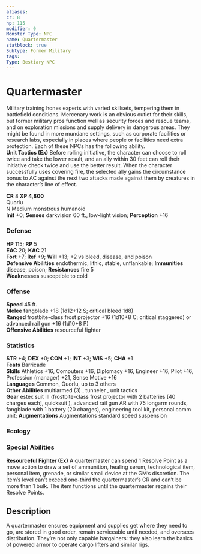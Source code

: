 ```yaml
---
aliases: 
cr: 8
hp: 115
modifier: 0
Monster Type: NPC
name: Quartermaster
statblock: true
Subtype: Former Military
tags: 
Type: Bestiary NPC
---
```


# Quartermaster

Military training hones experts with varied skillsets, tempering them in battlefield conditions. Mercenary work is an obvious outlet for their skills, but former military pros function well as security forces and rescue teams, and on exploration missions and supply delivery in dangerous areas. They might be found in more mundane settings, such as corporate facilities or research labs, especially in places where people or facilities need extra protection. Each of these NPCs has the following ability.  
**Unit Tactics (Ex)** Before rolling initiative, the character can choose to roll twice and take the lower result, and an ally within 30 feet can roll their initiative check twice and use the better result. When the character successfully uses covering fire, the selected ally gains the circumstance bonus to AC against the next two attacks made against them by creatures in the character’s line of effect.

**CR** 8
**XP 4,800**  
Quorlu  
N Medium monstrous humanoid  
**Init** +0; **Senses** darkvision 60 ft., low-light vision; **Perception** +16  

### Defense

**HP** 115; **RP** 5  
**EAC** 20; **KAC** 21  
**Fort** +7; **Ref** +9; **Will** +13; +2 vs bleed, disease, and poison  
**Defensive Abilities** endothermic, lithic, stable, unflankable; **Immunities** disease, poison; **Resistances** fire 5  
**Weaknesses** susceptible to cold

### Offense

**Speed** 45 ft.  
**Melee** fangblade +18 (1d12+12 S; critical bleed 1d8)  
**Ranged** frostbite-class frost projector +16 (1d10+8 C; critical staggered) or advanced rail gun +16 (1d10+8 P)  
**Offensive Abilities** resourceful fighter

### Statistics

**STR** +4; **DEX** +0; **CON** +1; **INT** +3; **WIS** +5; **CHA** +1  
**Feats** Barricade  
**Skills** Athletics +16, Computers +16, Diplomacy +16, Engineer +16, Pilot +16, Profession (manager) +21, Sense Motive +16  
**Languages** Common, Quorlu, up to 3 others  
**Other Abilities** multiarmed (3) , tunneler , unit tactics  
**Gear** estex suit III (frostbite-class frost projector with 2 batteries \[40 charges each\], quicksuit ), advanced rail gun AR with 75 longarm rounds, fangblade with 1 battery (20 charges), engineering tool kit, personal comm unit; **Augmentations** Augmentations standard speed suspension

### Ecology

### Special Abilities

**Resourceful Fighter (Ex)** A quartermaster can spend 1 Resolve Point as a move action to draw a set of ammunition, healing serum, technological item, personal item, grenade, or similar small device at the GM’s discretion. The item’s level can’t exceed one-third the quartermaster’s CR and can’t be more than 1 bulk. The item functions until the quartermaster regains their Resolve Points.

## Description

A quartermaster ensures equipment and supplies get where they need to go, are stored in good order, remain serviceable until needed, and oversees distribution. They’re not only capable bargainers: they also learn the basics of powered armor to operate cargo lifters and similar rigs.
